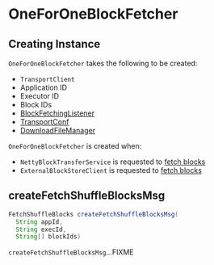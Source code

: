 # OneForOneBlockFetcher

## Creating Instance

`OneForOneBlockFetcher` takes the following to be created:

* <span id="client"> `TransportClient`
* <span id="appId"> Application ID
* <span id="execId"> Executor ID
* <span id="blockIds"> Block IDs
* <span id="listener"> [BlockFetchingListener](../core/BlockFetchingListener.md)
* <span id="transportConf"> [TransportConf](../network/TransportConf.md)
* <span id="downloadFileManager"> [DownloadFileManager](../shuffle/DownloadFileManager.md)

`OneForOneBlockFetcher` is created when:

* `NettyBlockTransferService` is requested to [fetch blocks](NettyBlockTransferService.md#fetchBlocks)
* `ExternalBlockStoreClient` is requested to [fetch blocks](ExternalBlockStoreClient.md#fetchBlocks)

## <span id="createFetchShuffleBlocksMsg"> createFetchShuffleBlocksMsg

```java
FetchShuffleBlocks createFetchShuffleBlocksMsg(
  String appId,
  String execId,
  String[] blockIds)
```

`createFetchShuffleBlocksMsg`...FIXME
